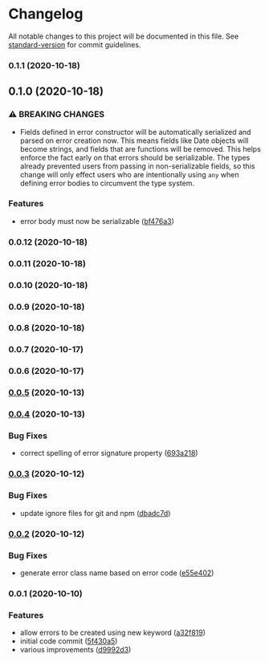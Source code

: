 # Changelog

All notable changes to this project will be documented in this file. See [standard-version](https://github.com/conventional-changelog/standard-version) for commit guidelines.

### 0.1.1 (2020-10-18)

## 0.1.0 (2020-10-18)


### ⚠ BREAKING CHANGES

* Fields defined in error constructor will be automatically serialized and parsed
on error creation now. This means fields like Date objects will become strings, and fields
that are functions will be removed. This helps enforce the fact early on that errors should
be serializable. The types already prevented users from passing in non-serializable fields, so
this change will only effect users who are intentionally using `any` when defining error bodies
to circumvent the type system.

### Features

* error body must now be serializable ([bf476a3](https://github.com/codeandcats/computer-says-no/commit/bf476a3a95bd8b0c09113c73cd1f69be366492f4))

### 0.0.12 (2020-10-18)

### 0.0.11 (2020-10-18)

### 0.0.10 (2020-10-18)

### 0.0.9 (2020-10-18)

### 0.0.8 (2020-10-18)

### 0.0.7 (2020-10-17)

### 0.0.6 (2020-10-17)

### [0.0.5](https://github.com/codeandcats/computer-says-no/compare/v0.0.4...v0.0.5) (2020-10-13)

### [0.0.4](https://github.com/codeandcats/computer-says-no/compare/v0.0.3...v0.0.4) (2020-10-13)


### Bug Fixes

* correct spelling of error signature property ([693a218](https://github.com/codeandcats/computer-says-no/commit/693a2180a732d2f3f8e6720c3b5acead5bf48df8))

### [0.0.3](https://github.com/codeandcats/computer-says-no/compare/v0.0.2...v0.0.3) (2020-10-12)


### Bug Fixes

* update ignore files for git and npm ([dbadc7d](https://github.com/codeandcats/computer-says-no/commit/dbadc7d084707d775ea870397e1bc48f3ac5424a))

### [0.0.2](https://github.com/codeandcats/computer-says-no/compare/v0.0.1...v0.0.2) (2020-10-12)


### Bug Fixes

* generate error class name based on error code ([e55e402](https://github.com/codeandcats/computer-says-no/commit/e55e4027ae693a09f62b3704fd4bf3c8d1fc192b))

### 0.0.1 (2020-10-10)

### Features

* allow errors to be created using new keyword ([a32f819](https://github.com/codeandcats/computer-says-no/commit/a32f819a0b617de43421d46f4b27084651419db8))
* initial code commit ([5f430a5](https://github.com/codeandcats/computer-says-no/commit/5f430a594f9a5b3166c38a9abaa26ed559cd70c2))
* various improvements ([d9992d3](https://github.com/codeandcats/computer-says-no/commit/d9992d376689238f5bcae5171ad80248288723f4))
